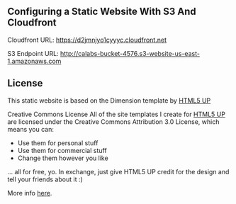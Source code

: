 Configuring a Static Website With S3 And Cloudfront
----------------------

Cloudfront URL: https://d2jmnjyo1cyyyc.cloudfront.net

S3 Endpoint URL: http://calabs-bucket-4576.s3-website-us-east-1.amazonaws.com

License
----------------------

This static website is based on the Dimension template by [HTML5 UP](https://html5up.net/)

Creative Commons License
All of the site templates I create for [HTML5 UP](https://html5up.net/) are licensed under the Creative Commons Attribution 3.0 License, which means you can:
 - Use them for personal stuff
 - Use them for commercial stuff
 - Change them however you like


... all for free, yo. In exchange, just give HTML5 UP credit for the design and tell your friends about it :)

More info [here](https://html5up.net/license).
